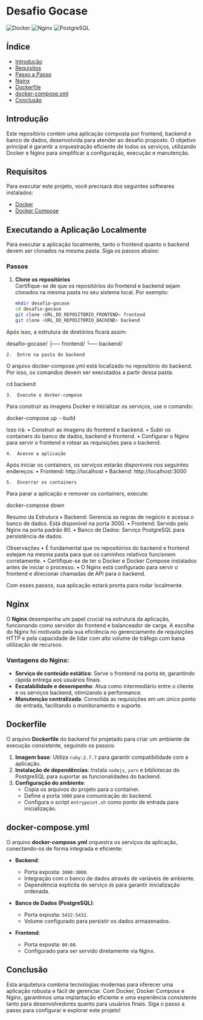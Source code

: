 # Desafio Gocase

![Docker](https://img.shields.io/badge/Docker-Enabled-blue) ![Nginx](https://img.shields.io/badge/Nginx-Configured-green) ![PostgreSQL](https://img.shields.io/badge/PostgreSQL-15--alpine-blue)

## Índice

- [Introdução](#introdução)
- [Requisitos](#requisitos)
- [Passo a Passo](#passo-a-passo)
- [Nginx](#nginx)
- [Dockerfile](#dockerfile)
- [docker-compose.yml](#docker-composeyml)
- [Conclusão](#conclusão)

## Introdução

Este repositório contém uma aplicação composta por frontend, backend e banco de dados, desenvolvida para atender ao desafio proposto. O objetivo principal é garantir a orquestração eficiente de todos os serviços, utilizando Docker e Nginx para simplificar a configuração, execução e manutenção.

## Requisitos

Para executar este projeto, você precisará dos seguintes softwares instalados:

- [Docker](https://www.docker.com/)
- [Docker Compose](https://docs.docker.com/compose/)

## Executando a Aplicação Localmente

Para executar a aplicação localmente, tanto o frontend quanto o backend devem ser clonados na mesma pasta. Siga os passos abaixo:

### Passos

1. **Clone os repositórios**  
   Certifique-se de que os repositórios do frontend e backend sejam clonados na mesma pasta no seu sistema local. Por exemplo:

   ```bash
   mkdir desafio-gocase
   cd desafio-gocase
   git clone <URL_DO_REPOSITORIO_FRONTEND> frontend
   git clone <URL_DO_REPOSITORIO_BACKEND> backend

Após isso, a estrutura de diretórios ficará assim:

desafio-gocase/
├── frontend/
└── backend/

	2.	Entre na pasta do backend
O arquivo docker-compose.yml está localizado no repositório do backend. Por isso, os comandos devem ser executados a partir dessa pasta.

cd backend


	3.	Execute o docker-compose
Para construir as imagens Docker e inicializar os serviços, use o comando:

docker-compose up --build

Isso irá:
	•	Construir as imagens do frontend e backend.
	•	Subir os containers do banco de dados, backend e frontend.
	•	Configurar o Nginx para servir o frontend e rotear as requisições para o backend.

	4.	Acesse a aplicação
Após iniciar os containers, os serviços estarão disponíveis nos seguintes endereços:
	•	Frontend: http://localhost
	•	Backend: http://localhost:3000
	
    5.	Encerrar os containers
Para parar a aplicação e remover os containers, execute:

docker-compose down



Resumo da Estrutura
	•	Backend: Gerencia as regras de negócio e acessa o banco de dados. Está disponível na porta 3000.
	•	Frontend: Servido pelo Nginx na porta padrão 80.
	•	Banco de Dados: Serviço PostgreSQL para persistência de dados.

Observações
	•	É fundamental que os repositórios do backend e frontend estejam na mesma pasta para que os caminhos relativos funcionem corretamente.
	•	Certifique-se de ter o Docker e Docker Compose instalados antes de iniciar o processo.
	•	O Nginx está configurado para servir o frontend e direcionar chamadas de API para o backend.

Com esses passos, sua aplicação estará pronta para rodar localmente. 

## Nginx

O **Nginx** desempenha um papel crucial na estrutura da aplicação, funcionando como servidor do frontend e balanceador de carga. A escolha do Nginx foi motivada pela sua eficiência no gerenciamento de requisições HTTP e pela capacidade de lidar com alto volume de tráfego com baixa utilização de recursos. 

### Vantagens do Nginx:

- **Serviço de conteúdo estático**: Serve o frontend na porta `80`, garantindo rápida entrega aos usuários finais.
- **Escalabilidade e desempenho**: Atua como intermediário entre o cliente e os serviços backend, otimizando a performance.
- **Manutenção centralizada**: Consolida as requisições em um único ponto de entrada, facilitando o monitoramento e suporte.

## Dockerfile

O arquivo **Dockerfile** do backend foi projetado para criar um ambiente de execução consistente, seguindo os passos:

1. **Imagem base**: Utiliza `ruby:2.7.7` para garantir compatibilidade com a aplicação.
2. **Instalação de dependências**: Instala `nodejs`, `yarn` e bibliotecas do PostgreSQL para suportar as funcionalidades do backend.
3. **Configuração do ambiente**:
   - Copia os arquivos do projeto para o container.
   - Define a porta `3000` para comunicação do backend.
   - Configura o script `entrypoint.sh` como ponto de entrada para inicialização.

## docker-compose.yml

O arquivo **docker-compose.yml** orquestra os serviços da aplicação, conectando-os de forma integrada e eficiente:

- **Backend**:
  - Porta exposta: `3000:3000`.
  - Integração com o banco de dados através de variáveis de ambiente.
  - Dependência explícita do serviço `db` para garantir inicialização ordenada.

- **Banco de Dados (PostgreSQL)**:
  - Porta exposta: `5432:5432`.
  - Volume configurado para persistir os dados armazenados.

- **Frontend**:
  - Porta exposta: `80:80`.
  - Configurado para ser servido diretamente via Nginx.

## Conclusão

Esta arquitetura combina tecnologias modernas para oferecer uma aplicação robusta e fácil de gerenciar. Com Docker, Docker Compose e Nginx, garantimos uma implantação eficiente e uma experiência consistente tanto para desenvolvedores quanto para usuários finais. Siga o passo a passo para configurar e explorar este projeto!

